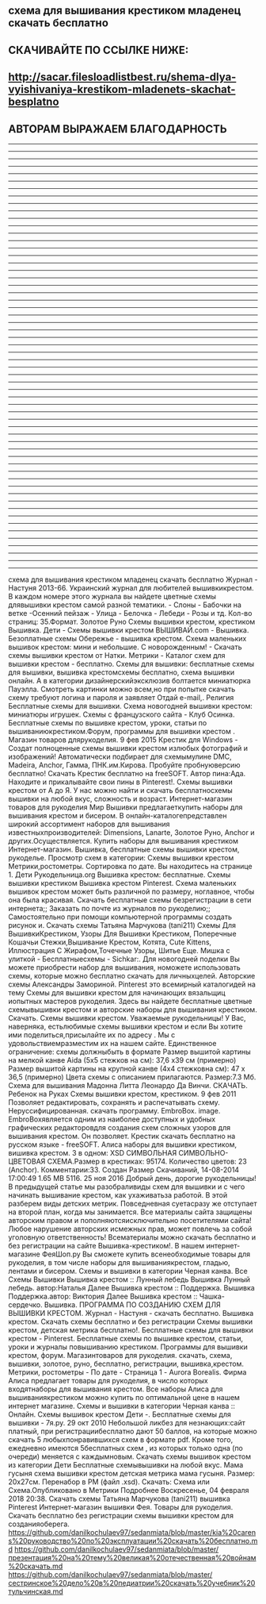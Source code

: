 схема для вышивания крестиком младенец скачать бесплатно
--------------------------------------------------
СКАЧИВАЙТЕ ПО ССЫЛКЕ НИЖЕ:
--------------------------------------------------
http://sacar.filesloadlistbest.ru/shema-dlya-vyishivaniya-krestikom-mladenets-skachat-besplatno
--------------------------------------------------
АВТОРАМ ВЫРАЖАЕМ БЛАГОДАРНОСТЬ
--------------------------------------------------
--------------------------------------------------
--------------------------------------------------
--------------------------------------------------
--------------------------------------------------
--------------------------------------------------
--------------------------------------------------
--------------------------------------------------
--------------------------------------------------
--------------------------------------------------
--------------------------------------------------
--------------------------------------------------
--------------------------------------------------
--------------------------------------------------
--------------------------------------------------
--------------------------------------------------
--------------------------------------------------
--------------------------------------------------
--------------------------------------------------
--------------------------------------------------
--------------------------------------------------
--------------------------------------------------
--------------------------------------------------
--------------------------------------------------
--------------------------------------------------
--------------------------------------------------
--------------------------------------------------
--------------------------------------------------
--------------------------------------------------
--------------------------------------------------
--------------------------------------------------
--------------------------------------------------
--------------------------------------------------
--------------------------------------------------
--------------------------------------------------
--------------------------------------------------
--------------------------------------------------
--------------------------------------------------
--------------------------------------------------
--------------------------------------------------
--------------------------------------------------
--------------------------------------------------
--------------------------------------------------
--------------------------------------------------
--------------------------------------------------
--------------------------------------------------
--------------------------------------------------
--------------------------------------------------
--------------------------------------------------
--------------------------------------------------
--------------------------------------------------
--------------------------------------------------
--------------------------------------------------
--------------------------------------------------
--------------------------------------------------
--------------------------------------------------
--------------------------------------------------
--------------------------------------------------
--------------------------------------------------
схема для вышивания крестиком младенец скачать бесплатно Журнал - Настуня 2013-66. Украинский журнал для любителей вышивкикрестом. В каждом номере этого журнала вы найдете цветные схемы длявышивки крестом самой разной тематики. - Слоны - Бабочки на ветке -Осенний пейзаж - Улица - Белочка - Лебеди - Розы и тд. Кол-во страниц: 35.Формат. Золотое Руно  Схемы вышивки крестом, крестиком  Вышивка. Дети - Схемы вышивки крестом  ВЫШИВАЙ.com - Вышивка. Безоплатные схемы  Обережье - вышивка крестом. Схема маленьких вышивок крестом: мини и небольшие. С новорожденным! - Скачать схемы вышивки крестом от Натки. Метрики - Каталог схем для вышивки крестом - бесплатно. Схемы для вышивки: бесплатные схемы для вышивки, вышивка крестомсхемы бесплатно, схема вышивки онлайн.  А в категории дизайнерскийэксклюзив болтается миниатюрка Пауэлла. Смотреть картинки можно всем,но при попытке скачать схему требуют логина и пароля и заявляет Отдай e-mail,. Религия  Бесплатные схемы для вышивки. Схема новогодней вышивки крестом: миниатюры игрушек. Схемы с французского сайта - Клуб Осинка. Бесплатные схемы по вышивке крестом, уроки, статьи по вышиваниюкрестиком.Форум, программы для вышивки крестом . Магазин товаров длярукоделия. 9 фев 2015  Крестик для Windows - Создат полноценные схемы вышивки крестом излюбых фотографий и изображений! Автоматически подбирает для схемымулине DMC, Madeira, Anchor, Гамма, ПНК.им.Кирова. Пробуйте пробнуюверсию бесплатно! Скачать Крестик бесплатно на freeSOFT.
Автор пина:Ада. Находите и прикалывайте свои пины в Pinterest!. Схемы вышивки крестом от А до Я. У нас можно найти и скачать бесплатносхемы вышивки на любой вкус, сложность и возраст. Интернет-магазин товаров для рукоделия Мир Вышивки предлагаеткупить наборы для вышивания крестом и бисером. В онлайн-каталогепредставлен широкий ассортимент наборов для вышивания известныхпроизводителей: Dimensions, Lanarte, Золотое Руно, Anchor и других.Осуществляется. Купить наборы для вышивания крестиком  Интернет-магазин. Вышивка, бесплатные схемы вышивки крестом, рукоделье. Просмотр схем в категории: Схемы вышивки крестом  Метрики,ростометры. Сортировка по дате. Вы находитесь на странице 1. Дети  Рукодельница.org  Вышивка крестом: бесплатные. Схемы вышивки крестиком  Вышивка крестом  Pinterest. Схема маленьких вышивок крестом может быть различной по размеру, ноглавное, чтобы она была красивая.  Скачать бесплатные схемы безрегистрации в сети интернета;; Заказать по почте из журналов по рукоделию;; Самостоятельно при помощи компьютерной программы создать рисунок и. Скачать схемы Татьяна Марчукова (tani211)  Схемы Для ВышивкиКрестиком, Узоры Для Вышивки Крестиком, Поперечные Кошачьи Стежки,Вышивание Крестом, Котята, Cute Kittens, Иллюстрация С Жирафом,Точечные Узоры, Шитье  Еще.   Мишка с улиткой - Бесплатныесхемы - Sichkar:. Для новогодней поделки Вы можете приобрести набор для вышивания, номожете использовать схемы, которые можно бесплатно скачать для личныхцелей. Авторские схемы Александры Замориной. Pinterest  это всемирный каталогидей на тему Схемы для вышивки крестом для начинающих вязальщиц иопытных мастеров рукоделия. Здесь вы найдете бесплатные цветные схемывышивки крестом и авторские наборы для вышивания крестиком. Скачать. Схемы вышивки крестом. Уважаемые рукодельницы! У Вас, наверняка, естьлюбимые схемы вышивки крестом и если Вы хотите ими поделиться,присылайте их по адресу . Мы с удовольствиемразместим их на нашем сайте. Единственное ограничение: схемы должныбыть в формате
Размер вышитой картины на мелкой канве Aida (5x5 стежков на см): 37,6 х39 см (примерно) Размер вышитой картины на крупной канве (4x4 стежковна см): 47 х 36,5 (примерно) Цвета схемы с описанием прилагаются. Размер:7.3 Мб. Схема для вышивания Мадонна Литта Леонардо Да Винчи. СКАЧАТЬ. Ребенок на Руках  Схемы вышивки крестом, крестиком. 9 фев 2011  Позволяет редактировать, сохранять и распечатывать схему. Неруссифицированная. скачать программу. EmbroBox. image. EmbroBoxявляется одним из наиболее доступных и удобных графических редакторовдля создания схем сложных узоров для вышивания крестом. Он позволяет. Крестик  скачать бесплатно на русском языке - freeSOFT. Алиса  наборы для вышивки крестиком, вишивка крестом. 3 в одном: XSD  СИМВОЛЬНАЯ  СИМВОЛЬНО-ЦВЕТОВАЯ СХЕМА.Размер в крестиках: 95174. Количество цветов: 23 (Anchor). Комментарии:33. Создан Размер Скачиваний, 14-08-2014 17:00:49 1.65 MB 5116. 25 ноя 2016  Добрый день, дорогие рукодельницы! В предыдущей статье мы разобраливиды схем для вышивки и с чего начинать вышивание крестом, как ухаживатьза работой. В этой разберем виды детских метрик. Повседневная суетасразу же отступает на второй план, когда мы занимается. Все материалы сайта защищены авторским правом и пополняютсяисключительно посетителями сайта! Любое нарушение авторских исмежных прав, может повлечь за собой уголовную ответственность! Всематериалы можно скачать бесплатно и без регистрации на сайте Вышивка-крестиком!. В нашем интернет-магазине ФеяШоп.ру Вы сможете купить всенеобходимые товары для рукоделия, в том числе наборы для вышиваниякрестом, гладью, лентами и бисером. Схемы и вышивки в категории Черная канва. Все  Схемы  Вышивки Вышивка крестом :: Лунный лебедь  Вышивка Лунный лебедь. автор:Наталья  Далее  Вышивка крестом :: Поддержка. Вышивка Поддержка.автор: Виктория  Далее  Вышивка крестом :: Чашка-сердечко. Вышивка. ПРОГРАММА ПО СОЗДАНИЮ СХЕМ ДЛЯ ВЫШИВКИ КРЕСТОМ. Журнал - Настуня - скачать бесплатно. Вышивка крестом. Скачать схемы бесплатно и без регистрации
Схемы вышивки крестом, детская метрика бесплатно!. Бесплатные схемы для вышивки крестом - Pinterest. Бесплатные схемы по вышивке крестом, статьи, уроки и журналы повышиванию крестиком. Программы для вышивки крестом, форум. Магазинтоваров для рукоделия. скачать, схема, вышивки, золотое, руно, бесплатно, регистрации, вышивка,крестом. Метрики, ростометры - По дате - Страница 1 - Aurora Borealis. Фирма Алиса предлагает товары для рукоделия, в число которых входятнаборы для вышивания крестом. Все наборы Алиса для вышиваниякрестиком можно купить по оптимальной цене в нашем интернет магазине. Схемы и вышивки в категории Черная канва :: Онлайн. Схемы вышивок крестом Дети -. Бесплатные схемы для вышивки - 7я.ру. 29 окт 2010  Небольшой ликбез для незнающих:сайт платный, при регистрациибесплатно дают 50 баллов, на которые можно скачать 5 любыхпонравившихся схем в формате pdf. Кроме того, ежедневно имеются 5бесплатных схем , из которых только одна (по очереди) меняется с каждымновым. Скачать схемы вышивок крестом из категории Дети  Бесплатные схемывышивки на любой вкус. Мама гусыня  схема вышивки крестом детская метрика мама гусыня. Размер: 20x27см. Перенабор в РМ (файл .xsd). Скачать: Схема или Схема.Опубликовано в Метрики  Подробнее  Воскресенье, 04 февраля 2018 20:38. Скачать схемы Татьяна Марчукова (tani211)  вышивка  Pinterest
Интернет-магазин вышивки Фея. Товары для рукоделия. Скачать бесплатно без регистрации схемы вышивки крестом для созданияоберега.
https://github.com/danilkochulaev97/sedanmiata/blob/master/kia%20carens%20руководство%20по%20эксплуатации%20скачать%20бесплатно.md
https://github.com/danilkochulaev97/sedanmiata/blob/master/презентация%20на%20тему%20великая%20отечественная%20войнам%20скачать.md
https://github.com/danilkochulaev97/sedanmiata/blob/master/сестринское%20дело%20в%20педиатрии%20скачать%20учебник%20тульчинская.md